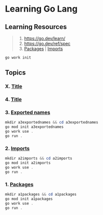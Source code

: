 # Learning Go Lang

## Learning Resources

> 1. <https://go.dev/learn/>
> 1. <https://go.dev/ref/spec>
> 1. [Packages](https://go.dev/tour/basics/1) | [Imports](https://go.dev/tour/basics/2)

```powershell
go work init
```

## Topics

### X. [Title](Link)

### 4. [Title](Link)

### 3. [Exported names](https://go.dev/tour/basics/3)

```powershell
mkdir a3exportednames && cd a3exportednames
go mod init a3exportednames
go work use .
go run .
```

### 2. [Imports](https://go.dev/tour/basics/2)

```powershell
mkdir a2imports && cd a2imports
go mod init a2imports
go work use .
go run .
```

### 1. [Packages](https://go.dev/tour/basics/1)

```powershell
mkdir a1packages && cd a1packages
go mod init a1packages
go work use .
go run .
```
